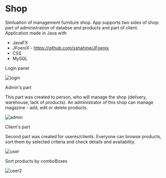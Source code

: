 # Shop
Simluation of management furniture shop. App supports two sides of shop: part of administration of databse and products and part of client. 
Application made in Java with
- JavaFX
- JFoeniX -  https://github.com/sshahine/JFoenix
- CSS
- MySQL
 
 Login panel
 
 ![login](https://user-images.githubusercontent.com/63973627/109565629-07165100-7ae3-11eb-9f3f-bfeb2f495e13.png)
 

<p> Admin's part </p>
This part was created to person, who will manage the shop (delivery, warehouse, lack of products). An administrator of this shop can manage magazine - add, edit or delete products. 

![admin](https://user-images.githubusercontent.com/63973627/109565934-71c78c80-7ae3-11eb-9a6d-638bbcbdfc47.png)


<p> Client's part </p>
Second part was created for useres/clients. Everyone can browse products, sort them by selected criteria and check details and availability. 

![user](https://user-images.githubusercontent.com/63973627/109567964-7e99af80-7ae6-11eb-9cfb-6bbef8f07729.png)

Sort products by comboBoxes

![user2](https://user-images.githubusercontent.com/63973627/109568297-fec01500-7ae6-11eb-8d09-16f2f9789a34.png)

